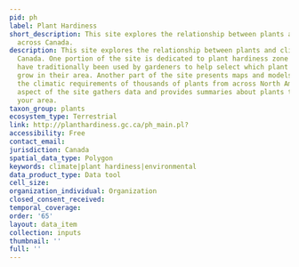 ```yaml
---
pid: ph
label: Plant Hardiness
short_description: This site explores the relationship between plants and climate
  across Canada.
description: This site explores the relationship between plants and climate across
  Canada. One portion of the site is dedicated to plant hardiness zone maps, which
  have traditionally been used by gardeners to help select which plant species to
  grow in their area. Another part of the site presents maps and models that summarize
  the climatic requirements of thousands of plants from across North America. A final
  aspect of the site gathers data and provides summaries about plants that occur in
  your area.
taxon_group: plants
ecosystem_type: Terrestrial
link: http://planthardiness.gc.ca/ph_main.pl?
accessibility: Free
contact_email: 
jurisdiction: Canada
spatial_data_type: Polygon
keywords: climate|plant hardiness|environmental
data_product_type: Data tool
cell_size: 
organization_individual: Organization
closed_consent_received: 
temporal_coverage: 
order: '65'
layout: data_item
collection: inputs
thumbnail: ''
full: ''
---
```

